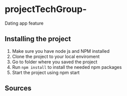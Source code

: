 # projectTechGroup-

Dating app feature

## Installing the project

1. Make sure you have node js and NPM installed
2. Clone the project to your local enviroment
3. Go to folder where you saved the project
4. Run `npm install` to install the needed npm packages
5. Start the project using npm start

## Sources
